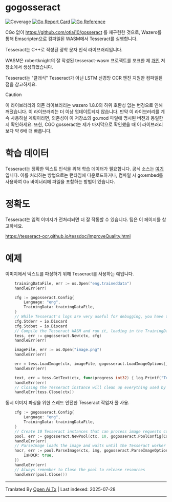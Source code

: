 # gogosseract
![Coverage](https://img.shields.io/badge/Coverage-70.4%25-brightgreen)
[![Go Report Card](https://goreportcard.com/badge/github.com/danlock/gogosseract)](https://goreportcard.com/report/github.com/danlock/gogosseract)
[![Go Reference](https://pkg.go.dev/badge/github.com/danlock/gogosseract.svg)](https://pkg.go.dev/github.com/danlock/gogosseract)


CGo 없이 https://github.com/otiai10/gosseract 를 재구현한 것으로, Wazero를 통해 Emscripten으로 컴파일된 WASM에서 Tesseract를 실행합니다.

Tesseract는 C++로 작성된 광학 문자 인식 라이브러리입니다.

WASM은 robertknight의 잘 작성된 tesseract-wasm 프로젝트를 포크한 제 [개인](https://github.com/Danlock/tesseract-wasm) 저장소에서 생성되었습니다.

Tesseract는 "클래식" Tesseract가 아닌 LSTM 신경망 OCR 엔진 지원만 컴파일된 점을 참고하세요.

> [!CAUTION]
> 이 라이브러리와 의존 라이브러리는 wazero 1.8.0의 하위 호환성 없는 변경으로 인해 깨졌습니다. 이 라이브러리는 더 이상 업데이트되지 않습니다.
> 만약 이 라이브러리를 계속 사용하실 계획이라면, 의존성이 이 저장소의 go.mod 파일에 명시된 버전과 동일한지 확인하세요.
> 또한, CGO gosseract는 제가 마지막으로 확인했을 때 이 라이브러리보다 약 6배 더 빠릅니다.

# 학습 데이터

Tesseract는 정확한 텍스트 인식을 위해 학습 데이터가 필요합니다. 공식 소스는 [여기](https://github.com/tesseract-ocr/tessdata_fast)입니다. 이를 처리하는 방법으로는 런타임에 다운로드하거나, 컴파일 시 go:embed를 사용하여 Go 바이너리에 파일을 포함하는 방법이 있습니다.

# 정확도

Tesseract는 입력 이미지가 전처리되면 더 잘 작동할 수 있습니다. 팁은 이 페이지를 참고하세요.

https://tesseract-ocr.github.io/tessdoc/ImproveQuality.html

# 예제

이미지에서 텍스트를 파싱하기 위해 Tesseract를 사용하는 예입니다.

```go
    trainingDataFile, err := os.Open("eng.traineddata")
    handleErr(err)

    cfg := gogosseract.Config{
        Language: "eng",
        TrainingData: trainingDataFile,
    }
    // While Tesseract's logs are very useful for debugging, you have the option to silence or redirect it
    cfg.Stderr = io.Discard
    cfg.Stdout = io.Discard
    // Compile the Tesseract WASM and run it, loading in the TrainingData and setting any Config Variables provided
    tess, err := gogosseract.New(ctx, cfg)
    handleErr(err)

    imageFile, err := os.Open("image.png")
    handleErr(err)

    err = tess.LoadImage(ctx, imageFile, gogosseract.LoadImageOptions{})
    handleErr(err)

    text, err = tess.GetText(ctx, func(progress int32) { log.Printf("Tesseract parsing is %d%% complete.", progress) })
    handleErr(err)
    // Closing the Tesseract instance will clean up everything used by Tesseract and it's WASM module
    handleErr(tess.Close(ctx))
```
동시 이미지 파싱을 위한 스레드 안전한 Tesseract 작업자 풀 사용.


```go
    cfg := gogosseract.Config{
        Language: "eng",
        TrainingData: trainingDataFile,
    }
    // Create 10 Tesseract instances that can process image requests concurrently.
    pool, err := gogosseract.NewPool(ctx, 10, gogosseract.PoolConfig{Config: cfg})
    handleErr(err)
    // ParseImage loads the image and waits until the Tesseract worker sends back your result.
    hocr, err := pool.ParseImage(ctx, img, gogosseract.ParseImageOptions{
        IsHOCR: true,
    })
    handleErr(err)
    // Always remember to Close the pool to release resources
    handleErr(pool.Close())

```


---

Tranlated By [Open Ai Tx](https://github.com/OpenAiTx/OpenAiTx) | Last indexed: 2025-07-28

---